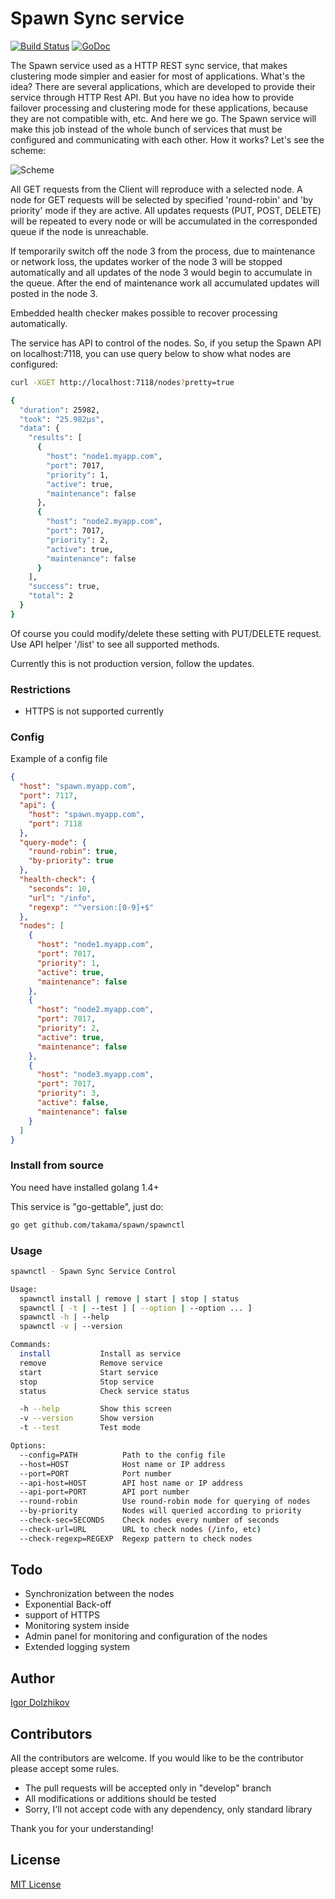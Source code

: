 Spawn Sync service
==================

[![Build Status](https://travis-ci.org/takama/spawn.png?branch=master)](https://travis-ci.org/takama/spawn)
[![GoDoc](https://godoc.org/github.com/takama/spawn?status.svg)](https://godoc.org/github.com/takama/spawn)

The Spawn service used as a HTTP REST sync service, that makes clustering mode simpler and easier for most
of applications. What's the idea? There are several applications, which are developed to provide their service
through HTTP Rest API. But you have no idea how to provide failover processing and clustering mode for these 
applications, because they are not compatible with, etc. And here we go. The Spawn service will make this
job instead of the whole bunch of services that must be configured and communicating with each other.
How it works? Let's see the scheme:

![Scheme](https://github.com/takama/spawn/blob/master/scheme/scheme.png)

All GET requests from the Client will reproduce with a selected node. A node for GET requests will be selected
by specified 'round-robin' and 'by priority' mode if they are active. All updates requests (PUT, POST, DELETE)
will be repeated to every node or will be accumulated in the corresponded queue if the node is unreachable.

If temporarily switch off the node 3 from the process, due to maintenance or network loss, the updates worker
of the node 3 will be stopped automatically and all updates of the node 3 would begin to accumulate in the queue.
After the end of maintenance work all accumulated updates will posted in the node 3. 

Embedded health checker makes possible to recover processing automatically. 

The service has API to control of the nodes. So, if you setup the Spawn API on localhost:7118, you can use query
below to show what nodes are configured:

```sh
curl -XGET http://localhost:7118/nodes?pretty=true

{
  "duration": 25982,
  "took": "25.982µs",
  "data": {
    "results": [
      {
        "host": "node1.myapp.com",
        "port": 7017,
        "priority": 1,
        "active": true,
        "maintenance": false
      },
      {
        "host": "node2.myapp.com",
        "port": 7017,
        "priority": 2,
        "active": true,
        "maintenance": false
      }
    ],
    "success": true,
    "total": 2
  }
}

```

Of course you could modify/delete these setting with PUT/DELETE request. Use API helper '/list' to see all supported methods.

Currently this is not production version, follow the updates.

### Restrictions

- HTTPS is not supported currently


### Config

Example of a config file
```json
{
  "host": "spawn.myapp.com",
  "port": 7117,
  "api": {
    "host": "spawn.myapp.com",
    "port": 7118
  },
  "query-mode": {
    "round-robin": true,
    "by-priority": true
  },
  "health-check": {
    "seconds": 10,
    "url": "/info",
    "regexp": "^version:[0-9]+$"
  },
  "nodes": [
    {
      "host": "node1.myapp.com",
      "port": 7017,
      "priority": 1,
      "active": true,
      "maintenance": false
    },
    {
      "host": "node2.myapp.com",
      "port": 7017,
      "priority": 2,
      "active": true,
      "maintenance": false
    },
    {
      "host": "node3.myapp.com",
      "port": 7017,
      "priority": 3,
      "active": false,
      "maintenance": false
    }
  ]
}
```
### Install from source

You need have installed golang 1.4+

This service is "go-gettable", just do:

```sh
go get github.com/takama/spawn/spawnctl
```

### Usage

```sh
spawnctl - Spawn Sync Service Control

Usage:
  spawnctl install | remove | start | stop | status
  spawnctl [ -t | --test ] [ --option | --option ... ]
  spawnctl -h | --help
  spawnctl -v | --version

Commands:
  install           Install as service
  remove            Remove service
  start             Start service
  stop              Stop service
  status            Check service status

  -h --help         Show this screen
  -v --version      Show version
  -t --test         Test mode

Options:
  --config=PATH          Path to the config file
  --host=HOST            Host name or IP address
  --port=PORT            Port number
  --api-host=HOST        API host name or IP address
  --api-port=PORT        API port number
  --round-robin          Use round-robin mode for querying of nodes
  --by-priority          Nodes will queried according to priority
  --check-sec=SECONDS    Check nodes every number of seconds
  --check-url=URL        URL to check nodes (/info, etc)
  --check-regexp=REGEXP  Regexp pattern to check nodes
```

## Todo

- Synchronization between the nodes
- Exponential Back-off
- support of HTTPS
- Monitoring system inside
- Admin panel for monitoring and configuration of the nodes
- Extended logging system

## Author

[Igor Dolzhikov](https://github.com/takama)

## Contributors

All the contributors are welcome. If you would like to be the contributor please accept some rules.
- The pull requests will be accepted only in "develop" branch
- All modifications or additions should be tested
- Sorry, I'll not accept code with any dependency, only standard library

Thank you for your understanding!

## License

[MIT License](https://github.com/takama/spawn/blob/master/LICENSE)
